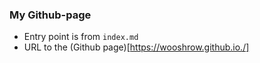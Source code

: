 ### My Github-page

* Entry point is from `index.md`
* URL to the (Github page)[https://wooshrow.github.io./]
